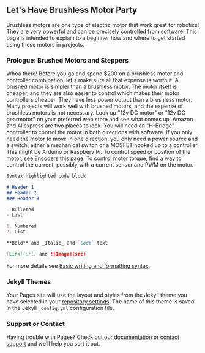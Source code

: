 ## Let's Have Brushless Motor Party

Brushless motors are one type of electric motor that work great for robotics! They are very powerful and can be precisely controlled from software.
This page is intended to explain to a beginner how and where to get started using these motors in projects.

### Prologue: Brushed Motors and Steppers

Whoa there! Before you go and spend $200 on a brushless motor and controller combination, let's make sure all that expense is worth it. A brushed motor is simpler than a brushless motor. The motor itself is cheaper, and they are also easier to control which makes their motor controllers cheaper. They have less power output than a brushless motor. Many projects will work well with brushed motors, and the expense of brushless motors is not necessary. Look up "12v DC motor" or "12v DC gearmotor" on your preferred web store and see what comes up. Amazon and Aliexpress are two places to look. You will need an "H-Bridge" controller to control the motor in both directions with software. If you only need the motor to move in one direction, you only need a power source and a switch, either a mechanical switch or a MOSFET hooked up to a controller. This might be Arduino or Raspbery Pi. To control speed or position of the motor, see Encoders this page. To control motor torque, find a way to control the current, possibly with a current sensor and PWM on the motor.


```markdown
Syntax highlighted code block

# Header 1
## Header 2
### Header 3

- Bulleted
- List

1. Numbered
2. List

**Bold** and _Italic_ and `Code` text

[Link](url) and ![Image](src)
```

For more details see [Basic writing and formatting syntax](https://docs.github.com/en/github/writing-on-github/getting-started-with-writing-and-formatting-on-github/basic-writing-and-formatting-syntax).

### Jekyll Themes

Your Pages site will use the layout and styles from the Jekyll theme you have selected in your [repository settings](https://github.com/tlalexander/brushless-motor-party/settings/pages). The name of this theme is saved in the Jekyll `_config.yml` configuration file.

### Support or Contact

Having trouble with Pages? Check out our [documentation](https://docs.github.com/categories/github-pages-basics/) or [contact support](https://support.github.com/contact) and we’ll help you sort it out.
